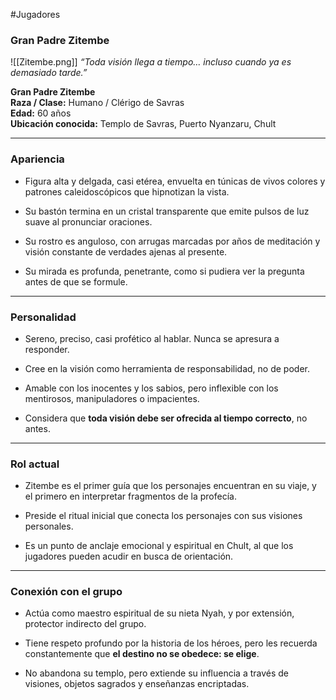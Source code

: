 #Jugadores
### **Gran Padre Zitembe** 

![[Zitembe.png]]
_“Toda visión llega a tiempo… incluso cuando ya es demasiado tarde.”_

**Gran Padre Zitembe**  
**Raza / Clase:** Humano / Clérigo de Savras  
**Edad:** 60 años  
**Ubicación conocida:** Templo de Savras, Puerto Nyanzaru, Chult

---

### Apariencia

- Figura alta y delgada, casi etérea, envuelta en túnicas de vivos colores y patrones caleidoscópicos que hipnotizan la vista.
    
- Su bastón termina en un cristal transparente que emite pulsos de luz suave al pronunciar oraciones.
    
- Su rostro es anguloso, con arrugas marcadas por años de meditación y visión constante de verdades ajenas al presente.
    
- Su mirada es profunda, penetrante, como si pudiera ver la pregunta antes de que se formule.
    

---

### Personalidad

- Sereno, preciso, casi profético al hablar. Nunca se apresura a responder.
    
- Cree en la visión como herramienta de responsabilidad, no de poder.
    
- Amable con los inocentes y los sabios, pero inflexible con los mentirosos, manipuladores o impacientes.
    
- Considera que **toda visión debe ser ofrecida al tiempo correcto**, no antes.
    

---

### Rol actual

- Zitembe es el primer guía que los personajes encuentran en su viaje, y el primero en interpretar fragmentos de la profecía.
    
- Preside el ritual inicial que conecta los personajes con sus visiones personales.
    
- Es un punto de anclaje emocional y espiritual en Chult, al que los jugadores pueden acudir en busca de orientación.
    

---

### Conexión con el grupo

- Actúa como maestro espiritual de su nieta Nyah, y por extensión, protector indirecto del grupo.
    
- Tiene respeto profundo por la historia de los héroes, pero les recuerda constantemente que **el destino no se obedece: se elige**.
    
- No abandona su templo, pero extiende su influencia a través de visiones, objetos sagrados y enseñanzas encriptadas.